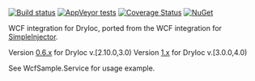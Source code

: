 

[![Build status](https://img.shields.io/appveyor/ci/jasper-d/dryioc-wcf.svg?style=flat-square)](https://ci.appveyor.com/project/jasper-d/dryioc-wcf)
[![AppVeyor tests](https://img.shields.io/appveyor/tests/jasper-d/dryioc-wcf.svg?style=flat-square)](https://ci.appveyor.com/project/jasper-d/dryioc-wcf/build/tests)
[![Coverage Status](https://img.shields.io/coveralls/github/jasper-d/DryIoc.Wcf.svg?style=flat-square)](https://coveralls.io/github/jasper-d/DryIoc.Wcf)
[![NuGet](https://img.shields.io/nuget/v/DryIoc.Wcf.dll.svg?style=flat-square)](https://www.nuget.org/packages/DryIoc.Wcf.dll/)

WCF integration for DryIoc, ported from the WCF integration for [SimpleInjector](https://github.com/simpleinjector/SimpleInjector).

Version [0.6.x](https://www.nuget.org/packages/DryIoc.Wcf.dll/0.6.3.52944) for DryIoc v.[2.10.0,3.0)
Version [1.x](https://www.nuget.org/packages/DryIoc.Wcf.dll/1.0.0) for DryIoc v.[3.0.0,4.0)

See WcfSample.Service for usage example.